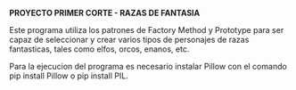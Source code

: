 **PROYECTO PRIMER CORTE - RAZAS DE FANTASIA**

Este programa utiliza los patrones de Factory Method y Prototype para ser capaz de seleccionar y crear varios tipos de personajes de razas fantasticas, tales como elfos, orcos, enanos, etc.

Para la ejecucion del programa es necesario instalar Pillow con el comando pip install Pillow o pip install PIL.
